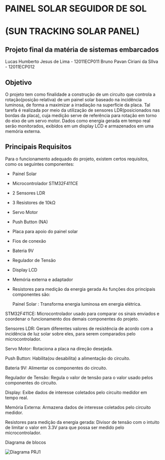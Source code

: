 # PAINEL SOLAR SEGUIDOR DE SOL
# (SUN TRACKING SOLAR PANEL)
## Projeto final da matéria de sistemas embarcados
Lucas Humberto Jesus de Lima - 12011ECP011
Bruno Pavan Ciriani da SIlva - 12011ECP012

## Objetivo
 
  O projeto tem como finalidade a construção de um circuito que controla a
rotação(posição relativa) de um painel solar baseado na incidência luminosa, de forma a
maximizar a irradiação na superfície da placa. Tal tarefa é realizada por meio da utilização de
sensores LDR(posicionados nas bordas da placa), cuja medição serve de referência para
rotação em torno do eixo de um servo motor.
Dados como energia gerada em tempo real serão monitorados, exibidos em um display
LCD e armazenados em uma memória externa.

## Principais Requisitos
Para o funcionamento adequado do projeto, existem certos requisitos, como os
seguintes componentes:

* Painel Solar
* Microcontrolador STM32F411CE
* 2 Sensores LDR
* 3 Resistores de 10kΩ
* Servo Motor
* Push Button (NA)
* Placa para apoio do painel solar
* Fios de conexão
* Bateria 9V
* Regulador de Tensão
* Display LCD
* Memória externa e adaptador
* Resistores para medição da energia gerada
  As funções dos principais componentes são:

  Painel Solar : Transforma energia luminosa em energia elétrica.
  
 STM32F411CE: Microcontrolador usado para comparar os sinais enviados e coordenar o
funcionamento dos demais componentes do projeto.

 Sensores LDR: Geram diferentes valores de resistência de acordo com a incidência de luz solar
sobre eles, para serem comparados pelo microcontrolador.
  
 Servo Motor: Rotaciona a placa na direção desejada.

 Push Button: Habilita(ou desabilita) a alimentação do circuito.

 Bateria 9V: Alimentar os componentes do circuito.
  
 Regulador de Tensão: Regula o valor de tensão para o valor usado pelos componentes do
circuito.

  Display: Exibe dados de interesse coletados pelo circuito medidor em tempo real.

  Memória Externa: Armazena dados de interesse coletados pelo circuito medidor.

  Resistores para medição da energia gerada: Divisor de tensão com o intuito de limitar o valor
em 3.3V para que possa ser medido pelo microcontrolador.

Diagrama de blocos

![Diagrama PRJ1](https://github.com/LucasHJesus/Sistemas-Embarcados/assets/96553038/9258b4d2-46c0-40d7-80bc-7c0f31d4682a)
